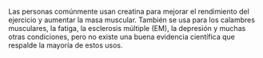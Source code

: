 Las personas comúnmente usan creatina para mejorar el rendimiento del ejercicio y aumentar la masa muscular. 
 También se usa para los calambres musculares, la fatiga, la esclerosis múltiple (EM), la depresión y muchas otras condiciones, 
pero no existe una buena evidencia científica que respalde la mayoría de estos usos.